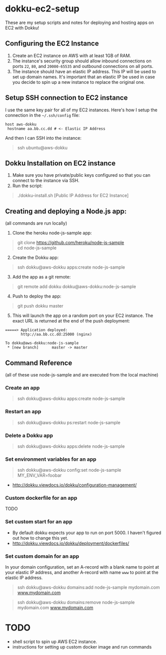 # dokku-ec2-setup
These are my setup scripts and notes for deploying and hosting apps on EC2 with Dokku!

## Configuring the EC2 Instance
1. Create an EC2 instance on AWS with at least 1GB of RAM.
2. The instance's security group should allow inbound connections on ports `22`, `80`, and `20000-65535` and outbound connections on all ports.
3. The instance should have an elastic IP address. This IP will be used to set up domain names. It's important that an elastic IP be used in case you decide to spin up a new instance to replace the original one.

## Setup SSH connection to EC2 instance

I use the same key pair for all of my EC2 instances. Here's how I setup the connection in the `~/.ssh/config` file:

```
host aws-dokku
 hostname aa.bb.cc.dd # <- Elastic IP Address
```

And then I can SSH into the instance:

> ssh ubuntu@aws-dokku

## Dokku Installation on EC2 instance

1. Make sure you have private/public keys configured so that you can connect to the instance via SSH.
2. Run the script:
> ./dokku-install.sh [Public IP Address for EC2 Instance]

## Creating and deploying a Node.js app:

(all commands are run locally)

1. Clone the heroku node-js-sample app:  
> git clone https://github.com/heroku/node-js-sample  
> cd node-js-sample  

2. Create the Dokku app:  
> ssh dokku@aws-dokku apps:create node-js-sample  

3. Add the app as a git remote:
> git remote add dokku dokku@aws-dokku:node-js-sample  

4. Push to deploy the app:
> git push dokku master

5. This will launch the app on a random port on your EC2 instance. The exact URL is returned at the end of the push deployment:

```
=====> Application deployed:
       http://aa.bb.cc.dd:25000 (nginx)

To dokku@aws-dokku:node-js-sample
 * [new branch]      master -> master
```

## Command Reference

(all of these use node-js-sample and are executed from the local machine)

### Create an app
> ssh dokku@aws-dokku apps:create node-js-sample  

### Restart an app
> ssh dokku@aws-dokku ps:restart node-js-sample

### Delete a Dokku app

> ssh dokku@aws-dokku apps:delete node-js-sample

### Set environment variables for an app
> ssh dokku@aws-dokku config:set node-js-sample MY_ENV_VAR=foobar

- http://dokku.viewdocs.io/dokku/configuration-management/

### Custom dockerfile for an app

TODO

### Set custom start for an app

- By default dokku expects your app to run on port 5000. I haven't figured out how to change this yet.
- http://dokku.viewdocs.io/dokku/deployment/dockerfiles/

### Set custom domain for an app

In your domain configuration, set an A-record with a blank name to point at your elastic IP address, and another A-record with name `www` to point at the elastic IP address.


> ssh dokku@aws-dokku domains:add node-js-sample mydomain.com www.mydomain.com

> ssh dokku@aws-dokku domains:remove node-js-sample mydomain.com www.mydomain.com


# TODO

- shell script to spin up AWS EC2 instance.
- instructions for setting up custom docker image and run commands
